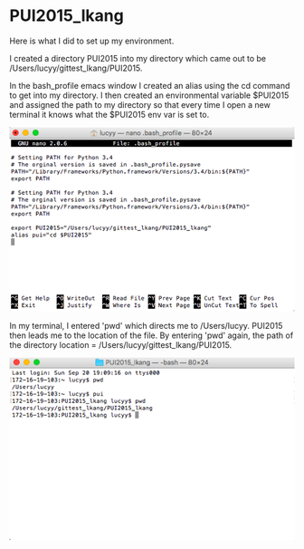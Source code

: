 # PUI2015_lkang

Here is what I did to set up my environment.

I created a directory PUI2015 into my directory which came out to be /Users/lucyy/gittest_lkang/PUI2015. 

In the bash_profile emacs window I created an alias using the cd command to get into my directory. 
I then created an environmental variable $PUI2015 and assigned the path to my directory so that every time I open a new terminal it knows what the $PUI2015 env var is set to.

![Alt text](lkang_bash_profile.png)

In my terminal, I entered 'pwd' which directs me to /Users/lucyy. PUI2015 then leads me to the location of the file. By entering 'pwd' again, the path of the directory location = /Users/lucyy/gittest_lkang/PUI2015. 


![Alt text](lkang_terminal.png)